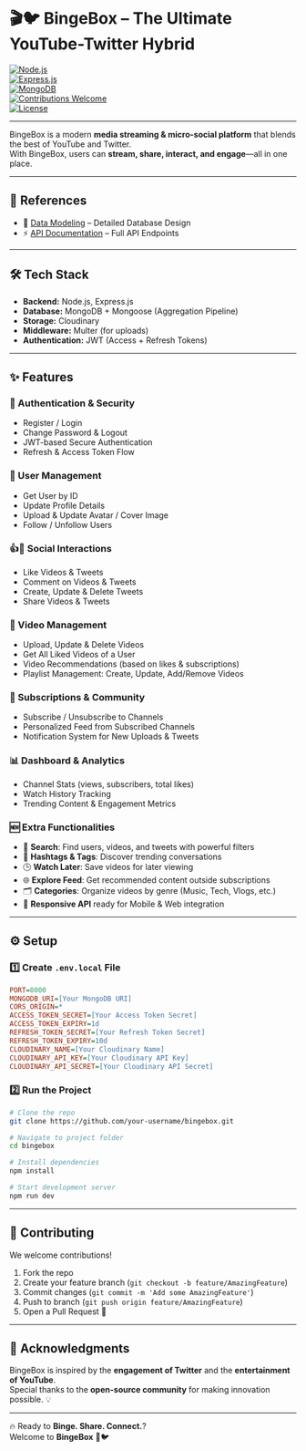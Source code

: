 # 🎬🐦 BingeBox – The Ultimate YouTube-Twitter Hybrid  

[![Node.js](https://img.shields.io/badge/Node.js-18.x-green)](https://nodejs.org/)  
[![Express.js](https://img.shields.io/badge/Express.js-Backend-lightgrey)](https://expressjs.com/)  
[![MongoDB](https://img.shields.io/badge/MongoDB-Database-brightgreen)](https://www.mongodb.com/)  
[![Contributions Welcome](https://img.shields.io/badge/Contributions-Welcome-blue)](./CONTRIBUTING.md)  
[![License](https://img.shields.io/badge/License-MIT-yellow.svg)](./LICENSE)  

---

BingeBox is a modern **media streaming & micro-social platform** that blends the best of YouTube and Twitter.  
With BingeBox, users can **stream, share, interact, and engage**—all in one place.  

---

## 📌 References  

- 📄 [Data Modeling](https://documenter.getpostman.com/view/33297672/2sA2xmTVL8) – Detailed Database Design  
- ⚡ [API Documentation](https://app.eraser.io/workspace/V6SS5LVjjRu9nOB5LSvC) – Full API Endpoints  

---

## 🛠️ Tech Stack  

- **Backend:** Node.js, Express.js  
- **Database:** MongoDB + Mongoose (Aggregation Pipeline)  
- **Storage:** Cloudinary  
- **Middleware:** Multer (for uploads)  
- **Authentication:** JWT (Access + Refresh Tokens)  

---

## ✨ Features  

### 🔐 Authentication & Security  
- Register / Login  
- Change Password & Logout  
- JWT-based Secure Authentication  
- Refresh & Access Token Flow  

### 👤 User Management  
- Get User by ID  
- Update Profile Details  
- Upload & Update Avatar / Cover Image  
- Follow / Unfollow Users  

### 👍📝 Social Interactions  
- Like Videos & Tweets  
- Comment on Videos & Tweets  
- Create, Update & Delete Tweets  
- Share Videos & Tweets  

### 📼 Video Management  
- Upload, Update & Delete Videos  
- Get All Liked Videos of a User  
- Video Recommendations (based on likes & subscriptions)  
- Playlist Management: Create, Update, Add/Remove Videos  

### 👥 Subscriptions & Community  
- Subscribe / Unsubscribe to Channels  
- Personalized Feed from Subscribed Channels  
- Notification System for New Uploads & Tweets  

### 📊 Dashboard & Analytics  
- Channel Stats (views, subscribers, total likes)  
- Watch History Tracking  
- Trending Content & Engagement Metrics  

### 🆕 Extra Functionalities  
- 🔎 **Search**: Find users, videos, and tweets with powerful filters  
- 🧵 **Hashtags & Tags**: Discover trending conversations  
- 🕒 **Watch Later**: Save videos for later viewing  
- 🌐 **Explore Feed**: Get recommended content outside subscriptions  
- 🗂️ **Categories**: Organize videos by genre (Music, Tech, Vlogs, etc.)  
- 📲 **Responsive API** ready for Mobile & Web integration  

---

## ⚙️ Setup  

### 1️⃣ Create `.env.local` File  

```ini
PORT=8000
MONGODB_URI=[Your MongoDB URI]
CORS_ORIGIN=*
ACCESS_TOKEN_SECRET=[Your Access Token Secret]
ACCESS_TOKEN_EXPIRY=1d
REFRESH_TOKEN_SECRET=[Your Refresh Token Secret]
REFRESH_TOKEN_EXPIRY=10d
CLOUDINARY_NAME=[Your Cloudinary Name]
CLOUDINARY_API_KEY=[Your Cloudinary API Key]
CLOUDINARY_API_SECRET=[Your Cloudinary API Secret]
```

### 2️⃣ Run the Project  

```bash
# Clone the repo
git clone https://github.com/your-username/bingebox.git

# Navigate to project folder
cd bingebox

# Install dependencies
npm install

# Start development server
npm run dev
```

---

## 🤝 Contributing  

We welcome contributions!  

1. Fork the repo  
2. Create your feature branch (`git checkout -b feature/AmazingFeature`)  
3. Commit changes (`git commit -m 'Add some AmazingFeature'`)  
4. Push to branch (`git push origin feature/AmazingFeature`)  
5. Open a Pull Request 🚀  

---

## 🙌 Acknowledgments  

BingeBox is inspired by the **engagement of Twitter** and the **entertainment of YouTube**.  
Special thanks to the **open-source community** for making innovation possible. 💡  

---

🔥 Ready to **Binge. Share. Connect.**?  
Welcome to **BingeBox** 🎥🐦  
